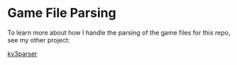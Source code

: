 # Game File Parsing

To learn more about how I handle the parsing of the game files for this repo, see my other project:

[kv3parser](https://github.com/Zehmosu/kv3parser/)
